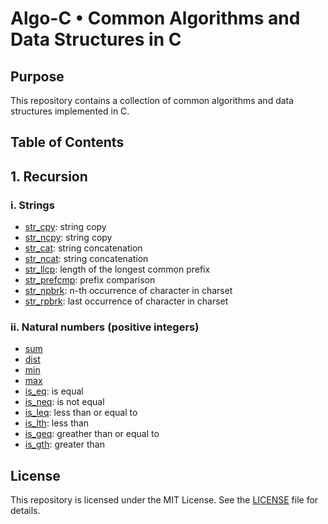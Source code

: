 # Algo-C • Common Algorithms and Data Structures in C

## Purpose
This repository contains a collection of common algorithms and data structures implemented in C.

## Table of Contents
## 1. Recursion
### i. Strings
- [str_cpy](https://github.com/Hytashi/Algo-C/blob/main/recursion/strings/rec_strings.c#L4): string copy
- [str_ncpy](https://github.com/Hytashi/Algo-C/blob/main/recursion/strings/rec_strings.c#L12): string copy
- [str_cat](https://github.com/Hytashi/Algo-C/blob/main/recursion/strings/rec_strings.c#L21): string concatenation
- [str_ncat](https://github.com/Hytashi/Algo-C/blob/main/recursion/strings/rec_strings.c#L28): string concatenation
- [str_llcp](https://github.com/Hytashi/Algo-C/blob/main/recursion/strings/rec_strings.c#L35): length of the longest common prefix
- [str_prefcmp](https://github.com/Hytashi/Algo-C/blob/main/recursion/strings/rec_strings.c#L42): prefix comparison
- [str_npbrk](https://github.com/Hytashi/Algo-C/blob/main/recursion/strings/rec_strings.c#L52): n-th occurrence of character in charset
- [str_rpbrk](https://github.com/Hytashi/Algo-C/blob/main/recursion/strings/rec_strings.c#L65): last occurrence of character in charset
### ii. Natural numbers (positive integers)
- [sum](https://github.com/Hytashi/Algo-C/blob/main/recursion/strings/rec_nats.c#L4)
- [dist](https://github.com/Hytashi/Algo-C/blob/main/recursion/strings/rec_nats.c#L11)
- [min](https://github.com/Hytashi/Algo-C/blob/main/recursion/strings/rec_nats.c#L21)
- [max](https://github.com/Hytashi/Algo-C/blob/main/recursion/strings/rec_nats.c#L28)
- [is_eq](https://github.com/Hytashi/Algo-C/blob/main/recursion/strings/rec_nats.c#L38): is equal
- [is_neq](https://github.com/Hytashi/Algo-C/blob/main/recursion/strings/rec_nats.c#L48): is not equal
- [is_leq](https://github.com/Hytashi/Algo-C/blob/main/recursion/strings/rec_nats.c#L58): less than or equal to
- [is_lth](https://github.com/Hytashi/Algo-C/blob/main/recursion/strings/rec_nats.c#L68): less than
- [is_geq](https://github.com/Hytashi/Algo-C/blob/main/recursion/strings/rec_nats.c#L78): greather than or equal to
- [is_gth](https://github.com/Hytashi/Algo-C/blob/main/recursion/strings/rec_nats.c#L88): greater than

## License
This repository is licensed under the MIT License. See the [LICENSE](https://github.com/Hytashi/Algo-C/blob/main/LICENSE) file for details.